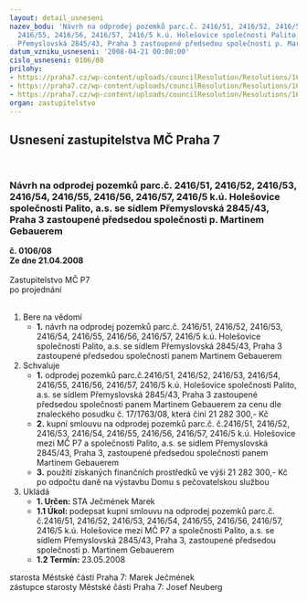 ```yaml
---
layout: detail_usneseni
nazev_bodu: 'Návrh na odprodej pozemků parc.č. 2416/51, 2416/52, 2416/53, 2416/54,
  2416/55, 2416/56, 2416/57, 2416/5 k.ú. Holešovice společnosti Palito, a.s. se sídlem
  Přemyslovská 2845/43, Praha 3 zastoupené předsedou společnosti p. Martinem Gebauerem '
datum_vzniku_usneseni: '2008-04-21 00:00:00'
cislo_usneseni: 0106/08
prilohy:
- https://praha7.cz/wp-content/uploads/councilResolution/Resolutions/16307/2-08-skmbt_60008041809030.tif
- https://praha7.cz/wp-content/uploads/councilResolution/Resolutions/16307/2-08-usn.0016.doc
- https://praha7.cz/wp-content/uploads/councilResolution/Resolutions/16307/2-08-usnesenirmc2008042110321284.doc
organ: zastupitelstvo
---
```

<div id="ucUsn_pList" class="usn">
	<span><h2>Usnesení zastupitelstva MČ Praha 7 </h2>
<br></span><div class="standBody">
<span><h3>Návrh na odprodej pozemků parc.č. 2416/51, 2416/52, 2416/53, 2416/54, 2416/55, 2416/56, 2416/57, 2416/5 k.ú. Holešovice společnosti Palito, a.s. se sídlem Přemyslovská 2845/43, Praha 3 zastoupené předsedou společnosti p. Martinem Gebauerem </h3></span><div class="center">
		<strong>č. 0106/08</strong><br>
	</div>
<div class="center">
		<strong>Ze dne 21.04.2008</strong><br><br>
	</div>Zastupitelstvo MČ P7<br> po projednání<br><br><ol>
<li>Bere na vědomí<ul><li>
<strong>1.</strong> návrh na odprodej pozemků parc.č. 2416/51, 2416/52, 2416/53, 2416/54, 2416/55, 2416/56, 2416/57, 2416/5 k.ú. Holešovice společnosti Palito, a.s. se sídlem Přemyslovská 2845/43, Praha 3 zastoupené předsedou společnosti panem Martinem Gebauerem </li></ul>
</li>
<li>Schvaluje<ul>
<li>
<strong>1.</strong> odprodej pozemků parc.č.2416/51, 2416/52, 2416/53, 2416/54, 2416/55, 2416/56, 2416/57, 2416/5 k.ú. Holešovice společnosti Palito, a.s. se sídlem Přemyslovská 2845/43, Praha 3 zastoupené předsedou společnosti panem Martinem Gebauerem za cenu dle znaleckého posudku č. 17/1763/08, která činí 21 282 300,- Kč</li>
<li>
<strong>2.</strong> kupní smlouvu na odprodej pozemků parc.č. č.2416/51, 2416/52, 2416/53, 2416/54, 2416/55, 2416/56, 2416/57, 2416/5 k.ú. Holešovice mezi MČ P7 a společnosti Palito, a.s. se sídlem Přemyslovská 2845/43, Praha 3, zastoupené předsedou společnosti panem Martinem Gebauerem</li>
<li>
<strong>3.</strong> použití získaných finančních prostředků ve výši 21 282 300,- Kč po odpočtu daně na výstavbu Domu s pečovatelskou službou    </li>
</ul>
</li>
<li>Ukládá<ul>
<li>
<strong>1. Určen: </strong>STA Ječmének Marek</li>
<li>
<strong>1.1 Úkol: </strong>podepsat kupní smlouvu na odprodej pozemků parc.č. č.2416/51, 2416/52, 2416/53, 2416/54, 2416/55, 2416/56, 2416/57, 2416/5 k.ú. Holešovice mezi MČ P7 a společnosti Palito, a.s. se sídlem Přemyslovská 2845/43, Praha 3, zastoupené předsedou společnosti p. Martinem Gebauerem</li>
<li>
<strong>1.2 Termín: </strong>23.05.2008</li>
</ul>
</li>
</ol>starosta Městské části Praha 7: Marek Ječmének<br>zástupce starosty Městské části Praha 7: Josef Neuberg
</div>
</div>